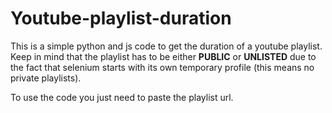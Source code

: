# Youtube-playlist-duration

This is a simple python and js code to get the duration of a youtube playlist. Keep in mind that the playlist has to be either **PUBLIC** or **UNLISTED** due to the fact that selenium starts with its own temporary profile (this means no private playlists).

To use the code you just need to paste the playlist url.